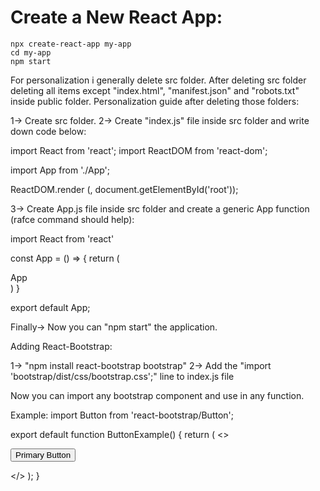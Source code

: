 # Create a New React App:

```
npx create-react-app my-app
cd my-app
npm start
```

For personalization i generally delete src folder. After deleting src folder deleting all items except "index.html", "manifest.json" and "robots.txt" inside public folder.
Personalization guide after deleting those folders:

1-> Create src folder.
2-> Create "index.js" file inside src folder and write down code below:

import React from 'react';
import ReactDOM from 'react-dom';

import App from './App';

ReactDOM.render (<App />, document.getElementById('root'));

3-> Create App.js file inside src folder and create a generic App function (rafce command should help):

import React from 'react'

const App = () => {
  return (
    <div>App</div>
  )
}

export default App;

Finally-> Now you can "npm start" the application.

Adding React-Bootstrap:

1-> "npm install react-bootstrap bootstrap"
2-> Add the "import 'bootstrap/dist/css/bootstrap.css';" line to index.js file

Now you can import any bootstrap component and use in any function.

Example: 
import Button from 'react-bootstrap/Button';

export default function ButtonExample() {
  return (
    <>
      <p>
        <Button variant="primary">
          Primary Button
        </Button>
      </p>
    </>
  );
}

